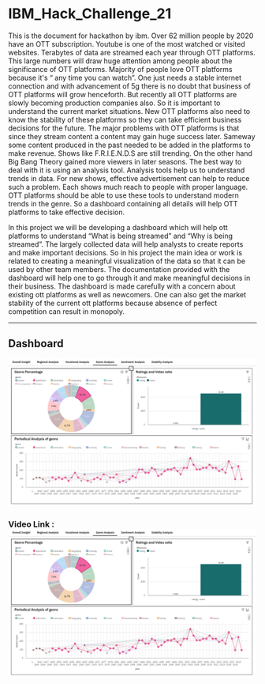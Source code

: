 # IBM_Hack_Challenge_21

This is the document for hackathon by ibm. Over  62 million people by 2020 have an OTT subscription. Youtube is one of the most watched or visited websites. Terabytes of data are streamed each year through OTT platforms. This large numbers will draw huge attention among people about the significance of OTT platforms. Majority of people love OTT platforms because it's “ any time you can watch”. One just needs a stable internet connection and with advancement of 5g there is no doubt that business of OTT platforms will grow henceforth. But recently all OTT platforms are slowly becoming production companies also. So it is important to understand the current market situations. New OTT platforms also need to know the stability of these platforms so they can take efficient business decisions for the future. The major problems with OTT platforms is that since they stream content a content may gain huge success later. Sameway some content produced in the past needed to be added in the platforms to make revenue. Shows like F.R.I.E.N.D.S are still trending. On the other hand Big Bang Theory gained more viewers in later seasons. The best way to deal with it is using an analysis tool. Analysis tools help us to understand trends in data. For new shows, effective advertisement can help to reduce such a problem. Each shows much reach to people with proper language. OTT platforms should be able to use these tools to understand modern trends in the genre. So a dashboard containing all details will help OTT platforms to take effective decision.


In this project we will be developing a dashboard which will help ott platforms to understand “What is being streamed” and “Why is being streamed”. The largely collected data will help analysts to create reports and make important decisions. So in his project the main idea or work is related to creating a meaningful visualization of the data so that it can be used by  other team members. The documentation provided with the dashboard will help one to go through it and make meaningful decisions in their business. The dashboard is made carefully with a concern about existing ott platforms as well as newcomers. One can also get the market stability of the current ott platforms because absence of perfect competition can result in monopoly.


---

## Dashboard
![Dashboard](src/application/Dashboard.png)

### **Video Link :** [![Everything Is AWESOME](src/application/Dashboard.png)](https://youtu.be/fC7lPJHugYg "Everything Is AWESOME")